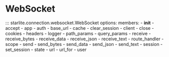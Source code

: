 # WebSocket

::: starlite.connection.websocket.WebSocket
    options:
        members:
            - __init__
            - accept
            - app
            - auth
            - base_url
            - cache
            - clear_session
            - client
            - close
            - cookies
            - headers
            - logger
            - path_params
            - query_params
            - receive
            - receive_bytes
            - receive_data
            - receive_json
            - receive_text
            - route_handler
            - scope
            - send
            - send_bytes
            - send_data
            - send_json
            - send_text
            - session
            - set_session
            - state
            - url
            - url_for
            - user
